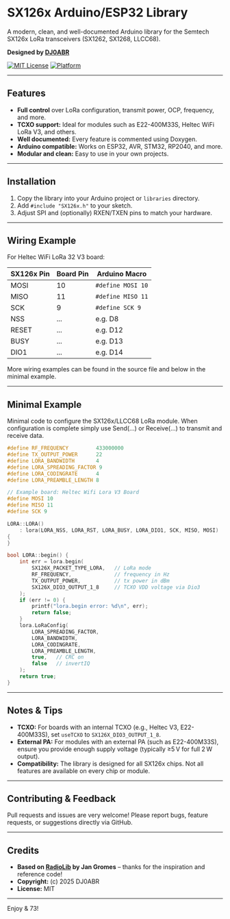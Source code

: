 # SX126x Arduino/ESP32 Library

A modern, clean, and well-documented Arduino library for the Semtech SX126x LoRa transceivers (SX1262, SX1268, LLCC68).

**Designed by [DJ0ABR](https://github.com/DJ0ABR)**

[![MIT License](https://img.shields.io/badge/license-MIT-green)](LICENSE)
[![Platform](https://img.shields.io/badge/platform-Arduino-blue)](https://www.arduino.cc/)

---

## Features

- **Full control** over LoRa configuration, transmit power, OCP, frequency, and more.
- **TCXO support:** Ideal for modules such as E22-400M33S, Heltec WiFi LoRa V3, and others.
- **Well documented:** Every feature is commented using Doxygen.
- **Arduino compatible:** Works on ESP32, AVR, STM32, RP2040, and more.
- **Modular and clean:** Easy to use in your own projects.

---

## Installation

1. Copy the library into your Arduino project or `libraries` directory.
2. Add `#include "SX126x.h"` to your sketch.
3. Adjust SPI and (optionally) RXEN/TXEN pins to match your hardware.

---

## Wiring Example

For Heltec WiFi LoRa 32 V3 board:

| SX126x Pin | Board Pin | Arduino Macro         |
|------------|-----------|----------------------|
| MOSI       | 10        | `#define MOSI 10`    |
| MISO       | 11        | `#define MISO 11`    |
| SCK        | 9         | `#define SCK 9`      |
| NSS        | ...       | e.g. D8              |
| RESET      | ...       | e.g. D12             |
| BUSY       | ...       | e.g. D13             |
| DIO1       | ...       | e.g. D14             |

More wiring examples can be found in the source file and below in the minimal example.

---

## Minimal Example

Minimal code to configure the SX126x/LLCC68 LoRa module. When configuration is complete simply use Send(...) or Receive(...) to transmit and receive data.

```cpp
#define RF_FREQUENCY         433000000
#define TX_OUTPUT_POWER      22
#define LORA_BANDWIDTH       4
#define LORA_SPREADING_FACTOR 9
#define LORA_CODINGRATE      4
#define LORA_PREAMBLE_LENGTH 8

// Example board: Heltec Wifi Lora V3 Board
#define MOSI 10
#define MISO 11
#define SCK 9

LORA::LORA()
    : lora(LORA_NSS, LORA_RST, LORA_BUSY, LORA_DIO1, SCK, MISO, MOSI)
{
}

bool LORA::begin() {
    int err = lora.begin(
        SX126X_PACKET_TYPE_LORA,   // LoRa mode
        RF_FREQUENCY,              // frequency in Hz
        TX_OUTPUT_POWER,           // tx power in dBm
        SX126X_DIO3_OUTPUT_1_8     // TCXO VDD voltage via Dio3
    );
    if (err != 0) {
        printf("lora.begin error: %d\n", err);
        return false;
    }
    lora.LoRaConfig(
        LORA_SPREADING_FACTOR,
        LORA_BANDWIDTH,
        LORA_CODINGRATE,
        LORA_PREAMBLE_LENGTH,
        true,   // CRC on
        false   // invertIQ
    );
    return true;
}
```

---

## Notes & Tips

- **TCXO:** For boards with an internal TCXO (e.g., Heltec V3, E22-400M33S), set `useTCXO` to `SX126X_DIO3_OUTPUT_1_8`.
- **External PA:** For modules with an external PA (such as E22-400M33S), ensure you provide enough supply voltage (typically ≥5 V for full 2 W output).
- **Compatibility:** The library is designed for all SX126x chips. Not all features are available on every chip or module.

---

## Contributing & Feedback

Pull requests and issues are very welcome!
Please report bugs, feature requests, or suggestions directly via GitHub.

---

## Credits

- **Based on [RadioLib](https://github.com/jgromes/RadioLib) by Jan Gromes** – thanks for the inspiration and reference code!
- **Copyright:** (c) 2025 DJ0ABR  
- **License:** MIT

---

Enjoy & 73!
